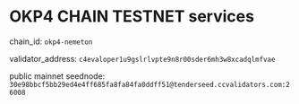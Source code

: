 # OKP4 CHAIN TESTNET services

chain_id: `okp4-nemeton`

validator_address: `c4evaloper1u9gslrlvpte9n8r00sder6mh3w8xcadqlmfvae`

public mainnet seednode: `30e98bbcf5bb29ed4e4ff685fa8fa84fa0ddff51@tenderseed.ccvalidators.com:26008`